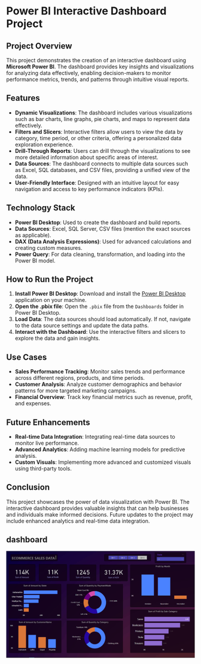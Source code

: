 # Power BI Interactive Dashboard Project

## Project Overview

This project demonstrates the creation of an interactive dashboard using **Microsoft Power BI**. The dashboard provides key insights and visualizations for analyzing data effectively, enabling decision-makers to monitor performance metrics, trends, and patterns through intuitive visual reports.

## Features

- **Dynamic Visualizations**: The dashboard includes various visualizations such as bar charts, line graphs, pie charts, and maps to represent data effectively.
- **Filters and Slicers**: Interactive filters allow users to view the data by category, time period, or other criteria, offering a personalized data exploration experience.
- **Drill-Through Reports**: Users can drill through the visualizations to see more detailed information about specific areas of interest.
- **Data Sources**: The dashboard connects to multiple data sources such as Excel, SQL databases, and CSV files, providing a unified view of the data.
- **User-Friendly Interface**: Designed with an intuitive layout for easy navigation and access to key performance indicators (KPIs).

## Technology Stack

- **Power BI Desktop**: Used to create the dashboard and build reports.
- **Data Sources**: Excel, SQL Server, CSV files (mention the exact sources as applicable).
- **DAX (Data Analysis Expressions)**: Used for advanced calculations and creating custom measures.
- **Power Query**: For data cleaning, transformation, and loading into the Power BI model.

## How to Run the Project

1. **Install Power BI Desktop**: Download and install the [Power BI Desktop](https://powerbi.microsoft.com/desktop/) application on your machine.
2. **Open the .pbix file**: Open the `.pbix` file from the `Dashboards` folder in Power BI Desktop.
3. **Load Data**: The data sources should load automatically. If not, navigate to the data source settings and update the data paths.
4. **Interact with the Dashboard**: Use the interactive filters and slicers to explore the data and gain insights.

## Use Cases

- **Sales Performance Tracking**: Monitor sales trends and performance across different regions, products, and time periods.
- **Customer Analysis**: Analyze customer demographics and behavior patterns for more targeted marketing campaigns.
- **Financial Overview**: Track key financial metrics such as revenue, profit, and expenses.

## Future Enhancements

- **Real-time Data Integration**: Integrating real-time data sources to monitor live performance.
- **Advanced Analytics**: Adding machine learning models for predictive analysis.
- **Custom Visuals**: Implementing more advanced and customized visuals using third-party tools.

## Conclusion

This project showcases the power of data visualization with Power BI. The interactive dashboard provides valuable insights that can help businesses and individuals make informed decisions. Future updates to the project may include enhanced analytics and real-time data integration.

## dashboard

![dashboard](./images/dashboard.png)
